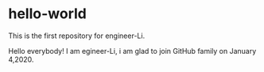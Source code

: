 # hello-world
This is the first repository for engineer-Li.

Hello everybody!
I am egineer-Li, i am glad to join GitHub family on January 4,2020.
